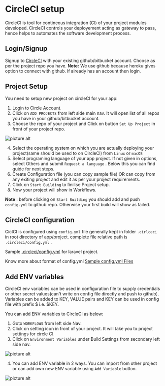 # CircleCI setup
CircleCI is tool for contineous integration (CI) of your project modules developed. CircleCI controls your deployement acting as gateway to pass, hence helps to automates the software development process.

## Login/Signup
Signup to [CircleCI](https://circleci.com/signup/) with your existing github/bitbucket account. Choose as per the project repo you have.
**Note:** We use github because heroku gives option to connect with github.
If already has an account then login.

## Project Setup
You need to setup new project on circleCI for your app:

1. Login to Circle Account.
2. Click on `ADD PROJECTS` from left side main nav.
    It will open list of all repos you have in your github/bitbucket account.
3. Choose the repo of your project and Click on button `Set Up Project` in front of your project repo.

![picture alt](https://raw.githubusercontent.com/suri4ucreate/chaos-monkey-dox/master/img/circleci-setup-project.png "CircleCI project Setup")

4. Select the operating system on which you are actually deploying your project(same should be used to on CircleCI) from `Linux` or `macOS`
5. Select programing language of your app project. If not given in options, select Others and submit `Request a language` .  Below this you can find guide for next steps.
6. Create Configuration file (you can copy sample file) OR can copy from any exiting project and edit it as per your project requirements.
7. Click on `Start Building` to finilise Project setup.
8. Now your project will show in Workflows.

**Note** : before clicking on `Start Building` you should add and push `config.yml` to github repo. Otherwise your first build will show as failed.


## CircleCI configuration
CiclCI is configured using `config.yml` file generally kept in folder `.cirlceci` in root directory of app/project. complete file relative path is `.circleci/config.yml` .

Sample [.circleci/config.yml](.circleci/config.yml) for laravel project.

Know more about format of config.yml [Sample config.yml Files](https://circleci.com/docs/2.0/sample-config/#section=configuration) 

## Add ENV variables
CircleCI env variables can be used in configuration file to supply credentials or other secret values(can't write on config file directly and push to github). Variables can be added to KEY, VALUE pairs and KEY can be used in config file with prefix $ i.e. $KEY.

You can add ENV variables to CircleCI as below:
1. Goto `WORKFLOWS` from left side Nav.
2. Click on setting icon in front of your project. It will take you to project settings for circle CI.
3. Click on `Environment Variables` under Build Settings from secondary left side nav.

![picture alt](https://raw.githubusercontent.com/suri4ucreate/chaos-monkey-dox/master/img/circleci-project-setting.png "CircleCI add ENV variables")

4. You can add ENV variable in 2 ways. You can import from other project or can add own new ENV variable using `Add Variable` button.

![picture alt](https://raw.githubusercontent.com/suri4ucreate/chaos-monkey-dox/master/img/circleci-project-add-env-variable.png "CircleCI add ENV variables")
